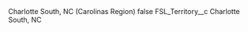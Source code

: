<?xml version="1.0" encoding="UTF-8"?>
<CustomMetadata xmlns="http://soap.sforce.com/2006/04/metadata" xmlns:xsi="http://www.w3.org/2001/XMLSchema-instance" xmlns:xsd="http://www.w3.org/2001/XMLSchema">
    <label>Charlotte South, NC (Carolinas Region)</label>
    <protected>false</protected>
    <values>
        <field>FSL_Territory__c</field>
        <value xsi:type="xsd:string">Charlotte South, NC</value>
    </values>
</CustomMetadata>
